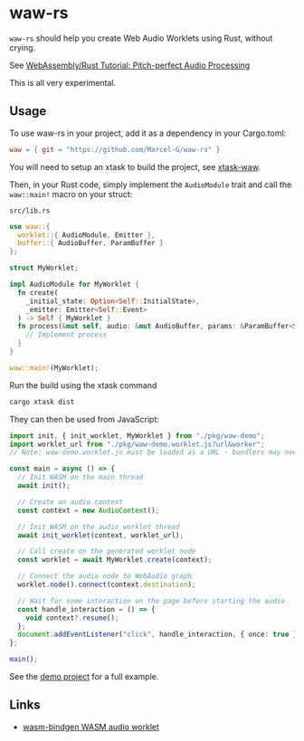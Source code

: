 # waw-rs

`waw-rs` should help you create Web Audio Worklets using Rust, without crying.

See [WebAssembly/Rust Tutorial: Pitch-perfect Audio Processing](https://www.toptal.com/webassembly/webassembly-rust-tutorial-web-audio)

This is all very experimental.

## Usage

To use waw-rs in your project, add it as a dependency in your Cargo.toml:

```toml
waw = { git = "https://github.com/Marcel-G/waw-rs" }
```

You will need to setup an xtask to build the project, see [xtask-waw](xtask-waw/README.md).

Then, in your Rust code, simply implement the `AudioModule` trait and call the `waw::main!` macro on your struct:

`src/lib.rs`

```rust
use waw::{
  worklet::{ AudioModule, Emitter },
  buffer::{ AudioBuffer, ParamBuffer }
};

struct MyWorklet;

impl AudioModule for MyWorklet {
  fn create(
    _initial_state: Option<Self::InitialState>,
    _emitter: Emitter<Self::Event>
  ) -> Self { MyWorklet }
  fn process(&mut self, audio: &mut AudioBuffer, params: &ParamBuffer<Self::Param>) {
    // Implement process
  }
}

waw::main!(MyWorklet);
```

Run the build using the xtask command


```bash
cargo xtask dist
```

They can then be used from JavaScript:

```typescript
import init, { init_worklet, MyWorklet } from "./pkg/waw-demo";
import worklet_url from "./pkg/waw-demo.worklet.js?url&worker";
// Note: waw-demo.worklet.js must be loaded as a URL - bundlers may need different config for this

const main = async () => {
  // Init WASM on the main thread
  await init();

  // Create an audio context
  const context = new AudioContext();

  // Init WASM on the audio worklet thread
  await init_worklet(context, worklet_url);

  // Call create on the generated worklet node
  const worklet = await MyWorklet.create(context);

  // Connect the audio node to WebAudio graph
  worklet.node().connect(context.destination);

  // Wait for some interaction on the page before starting the audio
  const handle_interaction = () => {
    void context?.resume();
  };
  document.addEventListener("click", handle_interaction, { once: true });
};

main();
```

See the [demo project](demo/app) for a full example.

## Links

- [wasm-bindgen WASM audio worklet](https://rustwasm.github.io/wasm-bindgen/examples/wasm-audio-worklet.html#wasm-audio-worklet)
